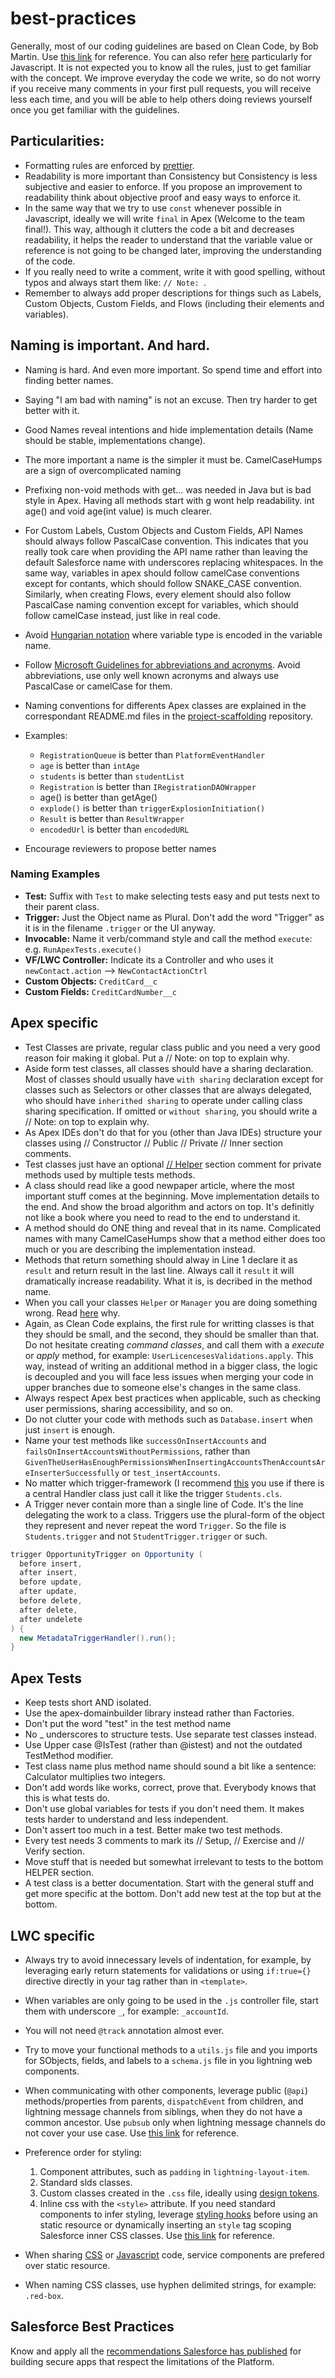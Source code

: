 # best-practices

Generally, most of our coding guidelines are based on Clean Code, by Bob Martin. Use [this link](https://moderatemisbehaviour.github.io/clean-code-smells-and-heuristics/) for reference. You can also refer [here](https://github.com/ryanmcdermott/clean-code-javascript) particularly for Javascript. It is not expected you to know all the rules, just to get familiar with the concept. We improve everyday the code we write, so do not worry if you receive many comments in your first pull requests, you will receive less each time, and you will be able to help others doing reviews yourself once you get familiar with the guidelines.

## Particularities:

- Formatting rules are enforced by [prettier](./PRETTIER.md).
- Readability is more important than Consistency but Consistency is less subjective and easier to enforce. If you propose an improvement to readability think about objective proof and easy ways to enforce it.
- In the same way that we try to use `const` whenever possible in Javascript, ideally we will write `final` in Apex (Welcome to the team final!). This way, although it clutters the code a bit and decreases readability, it helps the reader to understand that the variable value or reference is not going to be changed later, improving the understanding of the code.
- If you really need to write a comment, write it with good spelling, without typos and always start them like: `// Note: `.
- Remember to always add proper descriptions for things such as Labels, Custom Objects, Custom Fields, and Flows (including their elements and variables). 

## Naming is important. And hard.

- Naming is hard. And even more important. So spend time and effort into finding better names.
- Saying "I am bad with naming" is not an excuse. Then try harder to get better with it.
- Good Names reveal intentions and hide implementation details (Name should be stable, implementations change).
- The more important a name is the simpler it must be. CamelCaseHumps are a sign of overcomplicated naming
- Prefixing non-void methods with get... was needed in Java but is bad style in Apex. Having all methods start with g wont help readability. int age() and void age(int value) is much clearer.
- For Custom Labels, Custom Objects and Custom Fields, API Names should always follow PascalCase convention. This indicates that you really took care when providing the API name rather than leaving the default Salesforce name with underscores replacing whitespaces. In the same way, variables in apex should follow camelCase conventions except for contants, which should follow SNAKE_CASE convention. Similarly, when creating Flows, every element should also follow PascalCase naming convention except for variables, which should follow camelCase instead, just like in real code.
- Avoid [Hungarian notation](https://en.wikipedia.org/wiki/Hungarian_notation) where variable type is encoded in the variable name.
- Follow [Microsoft Guidelines for abbreviations and acronyms](https://docs.microsoft.com/en-us/previous-versions/dotnet/netframework-1.1/141e06ef(v=vs.71)?redirectedfrom=MSDN). Avoid abbreviations, use only well known acronyms and always use PascalCase or camelCase for them.
- Naming conventions for differents Apex classes are explained in the correspondant README.md files in the [project-scaffolding](https://github.com/Nakama-Partnering-Services/project-scaffolding) repository.

- Examples:
  - `RegistrationQueue` is better than `PlatformEventHandler`
  - `age` is better than `intAge`
  - `students` is better than `studentList`
  - `Registration` is better than `IRegistrationDAOWrapper`
  - age() is better than getAge()
  - `explode()` is better than `triggerExplosionInitiation()`
  - `Result` is better than `ResultWrapper`
  - `encodedUrl` is better than `encodedURL`
- Encourage reviewers to propose better names

### Naming Examples
- **Test:** Suffix with `Test` to make selecting tests easy and put tests next to their parent class.
- **Trigger:** Just the Object name as Plural. Don't add the word "Trigger" as it is in the filename `.trigger` or the UI anyway.
- **Invocable:** Name it verb/command style and call the method `execute`: e.g. `RunApexTests.execute()`
- **VF/LWC Controller:** Indicate its a Controller and who uses it `newContact.action` --> `NewContactActionCtrl` 
- **Custom Objects:** `CreditCard__c`
- **Custom Fields:** `CreditCardNumber__c`

## Apex specific

- Test Classes are private, regular class public and you need a very good reason foir making it global. Put a // Note: on top to explain why.
- Aside form test classes, all classes should have a sharing declaration. Most of classes should usually have `with sharing` declaration except for classes such as Selectors or other classes that are always delegated, who should have `inherithed sharing` to operate under calling class sharing specification. If omitted or `without sharing`, you should write a // Note: on top to explain why.
- As Apex IDEs don't do that for you (other than Java IDEs) structure your classes using // Constructor // Public // Private // Inner section comments.
- Test classes just have an optional [// Helper]() section comment for private methods used by multiple tests methods.
- A class should read like a good newpaper article, where the most important stuff comes at the beginning. Move implementation details to the end. And show the broad algorithm and actors on top. It's definitly not like a book where you need to read to the end to understand it.
- A method should do ONE thing and reveal that in its name. Complicated names with many CamelCaseHumps show that a method either does too much or you are describing the implementation instead.
- Methods that return something should alway in Line 1 declare it as `result` and return result in the last line. Always call it `result` it will dramatically increase readability. What it is, is decribed in the method name. 
- When you call your classes `Helper` or `Manager` you are doing something wrong. Read [here](https://www.yegor256.com/2015/03/09/objects-end-with-er.html) why.
- Again, as Clean Code explains, the first rule for writting classes is that they should be small, and the second, they should be smaller than that. Do not hesitate creating _command classes_, and call them with a _execute_ or _apply_ method, for example: `UserLicencesesValidations.apply`. This way, instead of writing an additional method in a bigger class, the logic is decoupled and you will face less issues when merging your code in upper branches due to someone else's changes in the same class.
- Always respect Apex best practices when applicable, such as checking user permissions, sharing accessibility, and so on.
- Do not clutter your code with methods such as `Database.insert` when just `insert` is enough.
- Name your test methods like `successOnInsertAccounts` and `failsOnInsertAccountsWithoutPermissions`, rather than `GivenTheUserHasEnoughPermissionsWhenInsertingAccountsThenAccountsAreInserterSuccessfully` or `test_insertAccounts`.
- No matter which trigger-framework (I recommend [this](https://github.com/mitchspano/apex-trigger-actions-framework) you use if there is a central Handler class just call it like the trigger `Students.cls`.
- A Trigger never contain more than a single line of Code. It's the line delegating the work to a class. Triggers use the plural-form of the object they represent and never repeat the word `Trigger`.  So the file is `Students.trigger` and not `StudentTrigger.trigger` or such.
```````java
trigger OpportunityTrigger on Opportunity (
  before insert,
  after insert,
  before update,
  after update,
  before delete,
  after delete,
  after undelete
) {
  new MetadataTriggerHandler().run();
}
```````

## Apex Tests
- Keep tests short AND isolated. 
- Use the apex-domainbuilder library instead rather than Factories.
- Don't put the word "test" in the test method name
- No _ underscores to structure tests. Use separate test classes instead.
- Use Upper case @IsTest (rather than @istest) and not the outdated TestMethod modifier.
- Test class name plus method name should sound a bit like a sentence: Calculator multiplies two integers.
- Don't add words like works, correct, prove that. Everybody knows that this is what tests do.
- Don't use global variables for tests if you don't need them. It makes tests harder to understand and less independent.
- Don't assert too much in a test. Better make two test methods.
- Every test needs 3 comments to mark its // Setup, // Exercise and // Verify section.
- Move stuff that is needed but somewhat irrelevant to tests to the bottom HELPER section.
- A test class is a better documentation. Start with the general stuff and get more specific at the bottom. Don't add new test at the top but at the bottom.

## LWC specific

- Always try to avoid innecessary levels of indentation, for example, by leveraging early return statements for validations or using `if:true={}` directive directly in your tag rather than in `<template>`.
- When variables are only going to be used in the `.js` controller file, start them with underscore `_`, for example: `_accountId`.
- You will not need `@track` annotation almost ever.
- Try to move your functional methods to a `utils.js` file and you imports for SObjects, fields, and labels to a `schema.js` file in you lightning web components.
- When communicating with other components, leverage public (`@api`) methods/properties from parents, `dispatchEvent` from children, and lightning message channels from siblings, when they do not have a common ancestor. Use `pubsub` only when lightning message channels do not cover your use case. Use [this link](https://developer.salesforce.com/blogs/2021/05/inter-component-communication-patterns-for-lightning-web-components) for reference.

- Preference order for styling:

    1. Component attributes, such as `padding` in `lightning-layout-item`.
    2. Standard slds classes.
    3. Custom classes created in the `.css` file, ideally using [design tokens](https://developer.salesforce.com/docs/component-library/documentation/en/lwc/lwc.create_components_css_design_tokens).
    4. Inline css with the `<style>` attribute. If you need standard components to infer styling, leverage [styling hooks](https://developer.salesforce.com/docs/component-library/documentation/en/lwc/lwc.create_components_css_custom_properties) before using an static resource or dynamically inserting an `style` tag scoping Salesforce inner CSS classes. Use [this link](https://salesforce.stackexchange.com/questions/246887/target-inner-elements-of-standard-lightning-web-components-with-css) for reference.

- When sharing [CSS](https://developer.salesforce.com/docs/component-library/documentation/en/lwc/lwc.create_components_css_share) or [Javascript](https://developer.salesforce.com/docs/component-library/documentation/en/lwc/lwc.js_share_code) code, service components are prefered over static resource.

- When naming CSS classes, use hyphen delimited strings, for example: `.red-box`.

## Salesforce Best Practices
Know and apply all the [recommendations Salesforce has published](https://developer.salesforce.com/blogs/2022/01/drive-consistency-and-grow-developer-skills-with-a-developer-best-practices-checklist) for building secure apps that respect the limitations of the Platform.

